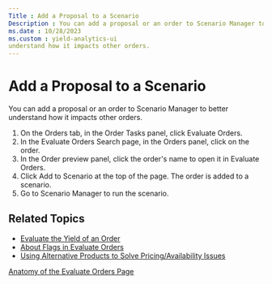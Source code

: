 ```yaml
---
Title : Add a Proposal to a Scenario
Description : You can add a proposal or an order to Scenario Manager to better
ms.date : 10/28/2023
ms.custom : yield-analytics-ui
understand how it impacts other orders.
---
```



# Add a Proposal to a Scenario



You can add a proposal or an order to Scenario Manager to better
understand how it impacts other orders.

1.  On the Orders tab, in the Order
    Tasks panel, click Evaluate
    Orders.
2.  In the Evaluate Orders Search page, in the Orders panel, click on
    the order.
3.  In the Order preview panel, click the order's name to open it
    in Evaluate Orders.
4.  Click Add to Scenario at the top
    of the page. The order is added to a scenario.
5.  Go to Scenario Manager to run the scenario.



## Related Topics

- <a href="evaluate-the-yield-of-an-order.md" class="xref">Evaluate the
  Yield of an Order</a>
- <a href="about-flags-in-evaluate-orders.md" class="xref">About Flags
  in Evaluate Orders</a>
- <a
  href="using-alternative-products-to-solve-pricing-availability-issues.md"
  class="xref">Using Alternative Products to Solve Pricing/Availability
  Issues</a>  
    






<a href="anatomy-of-the-evaluate-orders-page.md"
class="link">Anatomy of the Evaluate Orders Page</a>







